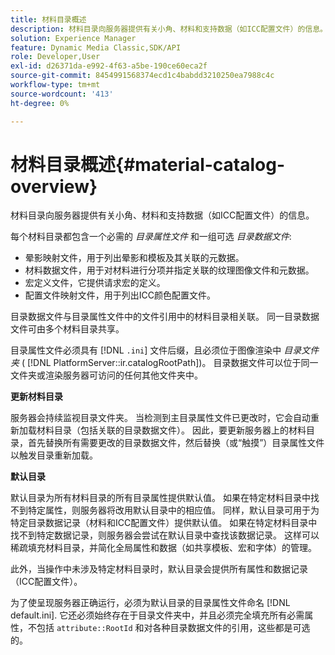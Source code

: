 ```yaml
---
title: 材料目录概述
description: 材料目录向服务器提供有关小角、材料和支持数据（如ICC配置文件）的信息。
solution: Experience Manager
feature: Dynamic Media Classic,SDK/API
role: Developer,User
exl-id: d26371da-e992-4f63-a5be-190ce60eca2f
source-git-commit: 8454991568374ecd1c4babdd3210250ea7988c4c
workflow-type: tm+mt
source-wordcount: '413'
ht-degree: 0%

---
```


# 材料目录概述{#material-catalog-overview}

材料目录向服务器提供有关小角、材料和支持数据（如ICC配置文件）的信息。

每个材料目录都包含一个必需的 *目录属性文件* 和一组可选 *目录数据文件*:

* 晕影映射文件，用于列出晕影和模板及其关联的元数据。
* 材料数据文件，用于对材料进行分项并指定关联的纹理图像文件和元数据。
* 宏定义文件，它提供请求宏的定义。
* 配置文件映射文件，用于列出ICC颜色配置文件。

目录数据文件与目录属性文件中的文件引用中的材料目录相关联。 同一目录数据文件可由多个材料目录共享。

目录属性文件必须具有 [!DNL `.ini`] 文件后缀，且必须位于图像渲染中 *目录文件夹* ( [!DNL PlatformServer::ir.catalogRootPath])。 目录数据文件可以位于同一文件夹或渲染服务器可访问的任何其他文件夹中。

**更新材料目录**

服务器会持续监视目录文件夹。 当检测到主目录属性文件已更改时，它会自动重新加载材料目录（包括关联的目录数据文件）。 因此，要更新服务器上的材料目录，首先替换所有需要更改的目录数据文件，然后替换（或“触摸”）目录属性文件以触发目录重新加载。

**默认目录**

默认目录为所有材料目录的所有目录属性提供默认值。 如果在特定材料目录中找不到特定属性，则服务器将改用默认目录中的相应值。 同样，默认目录可用于为特定目录数据记录（材料和ICC配置文件）提供默认值。 如果在特定材料目录中找不到特定数据记录，则服务器会尝试在默认目录中查找该数据记录。 这样可以稀疏填充材料目录，并简化全局属性和数据（如共享模板、宏和字体）的管理。

此外，当操作中未涉及特定材料目录时，默认目录会提供所有属性和数据记录（ICC配置文件）。

为了使呈现服务器正确运行，必须为默认目录的目录属性文件命名 [!DNL default.ini]. 它还必须始终存在于目录文件夹中，并且必须完全填充所有必需属性，不包括 `attribute::RootId` 和对各种目录数据文件的引用，这些都是可选的。

<!-- **See also**

`PlatformServer::ir.catalogRootPath` -->
